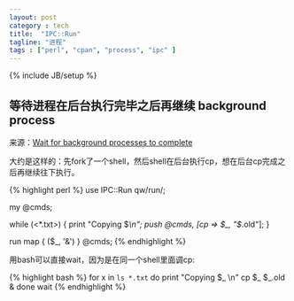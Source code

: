 ```yaml
---
layout: post
category : tech
title:  "IPC::Run"
tagline: "进程"
tags : ["perl", "cpan", "process", "ipc" ] 
---
```

{% include JB/setup %}


## 等待进程在后台执行完毕之后再继续 background process

来源：[Wait for background processes to complete](https://groups.google.com/group/comp.lang.perl.misc/browse_thread/thread/396ea55a558bc45c?hl=en)

大约是这样的：先fork了一个shell，然后shell在后台执行cp，想在后台cp完成之后再继续往下执行。


{% highlight perl %}
use IPC::Run qw/run/;

my @cmds;

while (<*.txt>) {
    print "Copying $_\n";
    push @cmds, [cp => $_, "$_.old"];
}

run map { ($_, '&') } @cmds;
{% endhighlight %}


用bash可以直接wait，因为是在同一个shell里面调cp:

{% highlight bash %}
for x in `ls *.txt`
do
   print "Copying  $_ \n"
   cp $_ $_.old &
done
wait 
{% endhighlight %}
